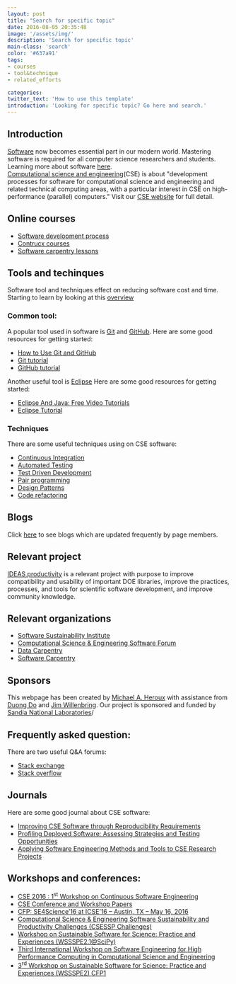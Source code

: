 ```yaml
---
layout: post
title: "Search for specific topic"
date: 2016-08-05 20:35:48
image: '/assets/img/'
description: 'Search for specific topic'
main-class: 'search'
color: '#637a91'
tags:
- courses
- tool&technique
- related_efforts 

categories:
twitter_text: 'How to use this template'
introduction: 'Looking for specific topic? Go here and search.'
---
```


## Introduction

[Software](https://en.wikipedia.org/wiki/Software) now becomes essential part in our modern world. 
Mastering software is required for all computer science researchers and students. 
Learning more about software [here](https://collegeville.github.io/Lex/index.html). <br>
[Computational science and engineering](https://en.wikipedia.org/wiki/Computational_engineering)(CSE)
is about "development processes for software for computational science and engineering and related technical computing areas, 
with a particular interest in CSE on high-performance (parallel) computers."
Visit our [CSE website](https://cse-software.org/) for full detail.


## Online courses

* [Software development process](https://www.udacity.com/course/software-development-process--ud805)<br>
* [Contrucx courses](http://ondemand.construx.com/catalog/)<br>
* [Software carpentry lessons](http://software-carpentry.org/lessons/)

## Tools and techinques

Software tool and techniques effect on reducing software cost and time.
Starting to learn by looking at this [overview](http://www.gao.gov/assets/200/192021.pdf) 

### Common tool:

A popular tool used in software is [Git](https://en.wikipedia.org/wiki/Git_(software)) and [GitHub](https://en.wikipedia.org/wiki/GitHub).
Here are some good resources for getting started: 

* [How to Use Git and GitHub](https://www.udacity.com/course/how-to-use-git-and-github--ud775)
* [Git tutorial](https://www.atlassian.com/git/tutorials/)
* [GitHub tutorial](https://guides.github.com/activities/hello-world/)

Another useful tool is [Eclipse](https://eclipse.org/)
Here are some good resources for getting started:

* [Eclipse And Java: Free Video Tutorials](http://eclipsetutorial.sourceforge.net/totalbeginner.html)
* [Eclipse Tutorial](http://www.tutorialspoint.com/eclipse/)

### Techniques

There are some useful techniques using on CSE software:

* [Continuous Integration](https://www.thoughtworks.com/continuous-integration)
* [Automated Testing](https://smartbear.com/learn/automated-testing/)
* [Test Driven Development](http://agiledata.org/essays/tdd.html)
* [Pair programming](https://www.agilealliance.org/glossary/pairing/)
* [Design Patterns](http://www.tutorialspoint.com/design_pattern/design_pattern_overview.htm)
* [Code refactoring](https://www.csie.ntu.edu.tw/~r95004/Refactoring_improving_the_design_of_existing_code.pdf)

## Blogs

Click [here](https://cse-software.github.io/blogs/) to see blogs which are updated frequently by page members. 

## Relevant project

[IDEAS productivity](https://ideas-productivity.org/resources/) is a relevant project with purpose to improve compatibility and usability 
of important DOE libraries, improve the practices, processes, and tools for scientific software development, and improve community knowledge.

##  Relevant organizations 

 * [Software Sustainability Institute](https://www.software.ac.uk/) 
 * [Computational Science & Engineering Software Forum](cse-software.org)
 * [Data Carpentry](http://www.datacarpentry.org/)
 * [Software Carpentry](https://software-carpentry.org/)

## Sponsors

This webpage has been created by [Michael A. Heroux](https://github.com/maherou) with assistance from
[Duong Do](https://github.com/duongdo27) and [Jim Willenbring](https://github.com/jwillenbring). 
Our project is sponsored and funded by [Sandia National Laboratories](http://www.sandia.gov/)/

## Frequently asked question:

There are two useful Q&A forums:
 
 * [Stack exchange](http://scicomp.stackexchange.com/)
 * [Stack overflow](http://stackoverflow.com/search?tab=relevance&q=software)
 
## Journals

Here are some good journal about CSE software:

* [Improving CSE Software through Reproducibility Requirements](http://www.sandia.gov/~maherou/docs/HerouxSecseReproducibility.pdf)
* [Profiling Deployed Software: Assessing Strategies and Testing Opportunities](http://cse.unl.edu/~elbaum/papers/journals/TSE-deployed05.pdf)
* [Applying Software Engineering Methods and Tools to CSE Research Projects](http://ac.els-cdn.com/S1877050910001687/1-s2.0-S1877050910001687-main.pdf?_tid=2413702c-5ea4-11e6-aa99-00000aab0f02&acdnat=1470797155_ae500e279d8bc07bedc9981e8db597da)

## Workshops and conferences:

* [CSE 2016 : 1<sup>st</sup> Workshop on Continuous Software Engineering](http://www.wikicfp.com/cfp/servlet/event.showcfp?eventid=49629&copyownerid=83124)
* [CSE Conference and Workshop Papers](http://digitalcommons.unl.edu/cseconfwork/)
* [CFP: SE4Science’16 at ICSE’16 – Austin, TX – May 16, 2016](https://cse-software.org/cfp-se4science16/)
* [Computational Science & Engineering Software Sustainability and Productivity Challenges (CSESSP Challenges)](https://cse-software.org/computational-science-engineering-software-sustainability-and-productivity-challenges-csessp-challenges/)
* [Workshop on Sustainable Software for Science: Practice and Experiences (WSSSPE2.1@SciPy)](https://cse-software.org/workshop-on-sustainable-software-for-science-practice-and-experiences-wssspe2-1scipy/)
* [Third International Workshop on Software Engineering for High Performance Computing in Computational Science and Engineering](https://cse-software.org/third-international-workshop-on-software-engineering-for-high-performance-computing-in-computational-science-and-engineering/)
* [3<sup>rd</sup> Workshop on Sustainable Software for Science: Practice and Experiences (WSSSPE2) CFP1](https://cse-software.org/3rd-workshop-on-sustainable-software-for-science-practice-and-experiences-wssspe2-cfp1/)
